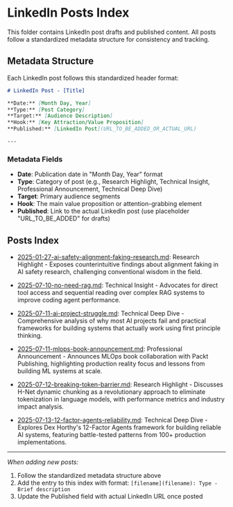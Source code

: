 # LinkedIn Posts Index

This folder contains LinkedIn post drafts and published content. All posts follow a standardized metadata structure for consistency and tracking.

## Metadata Structure

Each LinkedIn post follows this standardized header format:

```markdown
# LinkedIn Post - [Title]

**Date:** [Month Day, Year]  
**Type:** [Post Category]  
**Target:** [Audience Description]  
**Hook:** [Key Attraction/Value Proposition]  
**Published:** [LinkedIn Post](URL_TO_BE_ADDED_OR_ACTUAL_URL)

---
```

### Metadata Fields

- **Date**: Publication date in "Month Day, Year" format
- **Type**: Category of post (e.g., Research Highlight, Technical Insight, Professional Announcement, Technical Deep Dive)
- **Target**: Primary audience segments
- **Hook**: The main value proposition or attention-grabbing element
- **Published**: Link to the actual LinkedIn post (use placeholder "URL_TO_BE_ADDED" for drafts)

## Posts Index

- [2025-01-27-ai-safety-alignment-faking-research.md](2025-01-27-ai-safety-alignment-faking-research.md): Research Highlight - Exposes counterintuitive findings about alignment faking in AI safety research, challenging conventional wisdom in the field.

- [2025-07-10-no-need-rag.md](2025-07-10-no-need-rag.md): Technical Insight - Advocates for direct tool access and sequential reading over complex RAG systems to improve coding agent performance.

- [2025-07-11-ai-project-struggle.md](2025-07-11-ai-project-struggle.md): Technical Deep Dive - Comprehensive analysis of why most AI projects fail and practical frameworks for building systems that actually work using first principle thinking.

- [2025-07-11-mlops-book-announcement.md](2025-07-11-mlops-book-announcement.md): Professional Announcement - Announces MLOps book collaboration with Packt Publishing, highlighting production reality focus and lessons from building ML systems at scale.

- [2025-07-12-breaking-token-barrier.md](2025-07-12-breaking-token-barrier.md): Research Highlight - Discusses H-Net dynamic chunking as a revolutionary approach to eliminate tokenization in language models, with performance metrics and industry impact analysis.

- [2025-07-13-12-factor-agents-reliability.md](2025-07-13-12-factor-agents-reliability.md): Technical Deep Dive - Explores Dex Horthy's 12-Factor Agents framework for building reliable AI systems, featuring battle-tested patterns from 100+ production implementations.

---

_When adding new posts:_

1. Follow the standardized metadata structure above
2. Add the entry to this index with format: `[filename](filename): Type - Brief description`
3. Update the Published field with actual LinkedIn URL once posted
